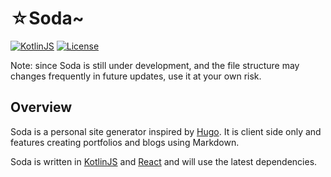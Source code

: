 # ☆Soda~
[![KotlinJS](https://img.shields.io/badge/Kotlin.js-1.3.72-blue)](https://kotlinlang.org)
[![License](https://img.shields.io/github/license/Nekoyue/Soda.svg)](https://github.com/Nekoyue/Soda/blob/master/LICENSE)

Note: since Soda is still under development, and the file structure may changes frequently in future updates, use it at your own risk.

## Overview
Soda is a personal site generator inspired by [Hugo](https://github.com/gohugoio/hugo). It is client side only and features creating portfolios and blogs using Markdown.

Soda is written in [KotlinJS](https://kotlinlang.org/docs/reference/js-overview.html) and [React](https://reactjs.org/) and will use the latest dependencies.

